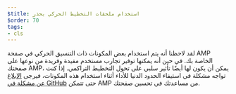 ```yaml
---
$title: استخدام ملحقات التخطيط الحركي بحذر
$order: 70
tags:
- cls
---
```


لقد لاحظنا أنه يتم استخدام بعض المكونات ذات التنسيق الحركي في صفحة AMP الخاصة بك. في حين أنه يمكنها توفير تجارب مستخدم مفيدة وفريدة من نوعها على صفحتك AMP، يمكن أن يكون لها أيضًا تأثير سلبي على تحول التخطيط التراكمي. إذا كنت تواجه مشكلة في استيفاء الحدود الدنيا للأداء أثناء استخدام هذه المكونات، فيرجى [الإبلاغ عن مشكلة في GitHub](https://github.com/ampproject/amphtml/issues/new?assignees=&labels=Type%3A+Page+experience&template=page-experience.md&title=Page+experience+issue) حتى تتمكن AMP من مساعدتك في تحسين صفحتك.
